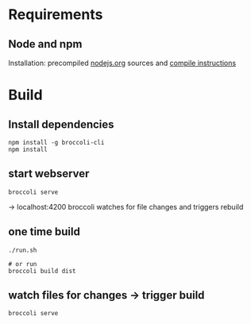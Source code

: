 Requirements
============

Node and npm
------------

Installation:
precompiled [nodejs.org](https://nodejs.org/)
sources and [compile instructions](https://github.com/joyent/node)


Build
=====

Install dependencies
--------------------
```shell
npm install -g broccoli-cli
npm install
```

start webserver
---------------
```shell
broccoli serve
```

-> localhost:4200
broccoli watches for file changes and triggers rebuild

one time build
-------------
```shell
./run.sh

# or run
broccoli build dist
```


watch files for changes -> trigger build
----------------------------------------
```shell
broccoli serve
```
